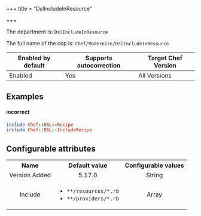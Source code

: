 +++
title = "DslIncludeInResource"

+++

<!-- This content is automatically generated. See https://github.com/chef/chef-web-docs/blob/main/generated/README.md -->

The department is: `DslIncludeInResource`

The full name of the cop is: `Chef/Modernize/DslIncludeInResource`

| Enabled by default | Supports autocorrection | Target Chef Version |
| --- | --- | --- |
| Enabled | Yes | All Versions |

## Examples


#### incorrect

```ruby
include Chef::DSL::Recipe
include Chef::DSL::IncludeRecipe
```

## Configurable attributes

<table>
<tbody><tr>
<th>Name</th>
<th>Default value</th>
<th>Configurable values</th>
</tr>
<tr>
<td style="text-align:center">Version Added</td>
<td style="text-align:center">5.17.0</td>
<td style="text-align:center">String</td>
</tr>
<tr><td style="text-align:center">Include</td>
<td style="text-align:center"><ul>
<li><code>**/resources/*.rb</code></li>
<li><code>**/providers/*.rb</code></li>
</ul>
</td>
<td style="text-align:center">Array</td>
</tr></tbody></table>
